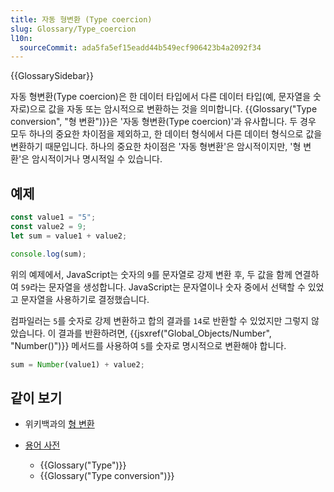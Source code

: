 ```yaml
---
title: 자동 형변환 (Type coercion)
slug: Glossary/Type_coercion
l10n:
  sourceCommit: ada5fa5ef15eadd44b549ecf906423b4a2092f34
---
```


{{GlossarySidebar}}

자동 형변환(Type coercion)은 한 데이터 타입에서 다른 데이터 타입(예, 문자열을 숫자로)으로 값을 자동 또는 암시적으로 변환하는 것을 의미합니다. {{Glossary("Type conversion", "형 변환")}}은 '자동 형변환(Type coercion)'과 유사합니다. 두 경우 모두 하나의 중요한 차이점을 제외하고, 한 데이터 형식에서 다른 데이터 형식으로 값을 변환하기 때문입니다. 하나의 중요한 차이점은 '자동 형변환'은 암시적이지만, '형 변환'은 암시적이거나 명시적일 수 있습니다.

## 예제

```js
const value1 = "5";
const value2 = 9;
let sum = value1 + value2;

console.log(sum);
```

위의 예제에서, JavaScript는 숫자의 `9`를 문자열로 강제 변환 후, 두 값을 함께 연결하여 `59`라는 문자열을 생성합니다. JavaScript는 문자열이나 숫자 중에서 선택할 수 있었고 문자열을 사용하기로 결정했습니다.

컴파일러는 `5`를 숫자로 강제 변환하고 합의 결과를 `14`로 반환할 수 있었지만 그렇지 않았습니다. 이 결과를 반환하려면, {{jsxref("Global_Objects/Number", "Number()")}} 메서드를 사용하여 `5`를 숫자로 명시적으로 변환해야 합니다.

```js
sum = Number(value1) + value2;
```

## 같이 보기

- 위키백과의 [형 변환](https://en.wikipedia.org/wiki/Type_conversion)
- [용어 사전](/ko/docs/Glossary)

  - {{Glossary("Type")}}
  - {{Glossary("Type conversion")}}
